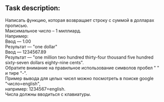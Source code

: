 ## Task description:

Написать функцию, которая возвращает строку с суммой в долларах прописью.  
Максимальное число – 1 миллиард.  
Например:  
Ввод — 1.00  
Результат — "one dollar"  
Ввод — 1234567.89  
Результат — "one million two hundred thirty-four thousand five hundred sixty-seven dollars eighty-nine cents".  
Обратите внимание на правильное использование символов пробел " " и тире "-".  
Пример вывода для целых чисел можно посмотреть в поиске google "число=english",  
например: 1234567=english.  
Числа должны вводиться с клавиатуры.  
